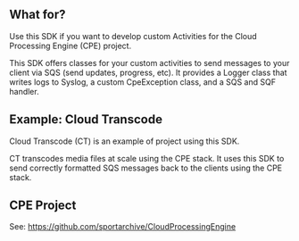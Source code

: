 ## What for?

Use this SDK if you want to develop custom Activities for the Cloud Processing Engine (CPE) project.

This SDK offers classes for your custom activities to send messages to your client via SQS (send updates, progress, etc). It provides a Logger class that writes logs to Syslog, a custom CpeException class, and a SQS and SQF handler.

## Example: Cloud Transcode

Cloud Transcode (CT) is an example of project using this SDK.

CT transcodes media files at scale using the CPE stack. It uses this SDK to send correctly formatted SQS messages back to the clients using the CPE stack.

## CPE Project

See: https://github.com/sportarchive/CloudProcessingEngine
